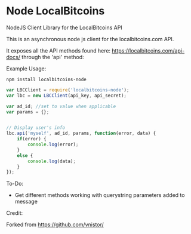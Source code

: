 Node LocalBitcoins
===========

NodeJS Client Library for the LocalBitcoins API

This is an asynchronous node js client for the localbitcoins.com API.

It exposes all the API methods found here: https://localbitcoins.com/api-docs/ through the 'api' method:

Example Usage:

`npm install localbitcoins-node`

```javascript
var LBCClient = require('localbitcoins-node');
var lbc = new LBCClient(api_key, api_secret);

var ad_id; //set to value when applicable
var params = {};


// Display user's info
lbc.api('myself', ad_id, params, function(error, data) {
    if(error) {
        console.log(error);
    }
    else {
        console.log(data);
    }
});

```

To-Do:
- Get different methods working with querystring parameters added to message

Credit:

Forked from https://github.com/vnistor/
